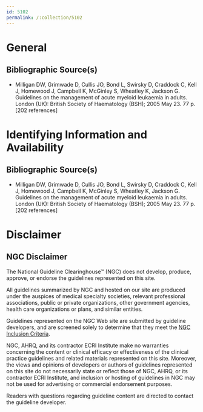 ```yaml
---
id: 5102
permalink: /:collection/5102
---
```


# General

## Bibliographic Source(s)

- Milligan DW, Grimwade D, Cullis JO, Bond L, Swirsky D, Craddock C, Kell J, Homewood J, Campbell K, McGinley S, Wheatley K, Jackson G. Guidelines on the management of acute myeloid leukaemia in adults. London (UK): British Society of Haematology (BSH); 2005 May 23. 77 p. [202 references]

# Identifying Information and Availability

## Bibliographic Source(s)

- Milligan DW, Grimwade D, Cullis JO, Bond L, Swirsky D, Craddock C, Kell J, Homewood J, Campbell K, McGinley S, Wheatley K, Jackson G. Guidelines on the management of acute myeloid leukaemia in adults. London (UK): British Society of Haematology (BSH); 2005 May 23. 77 p. [202 references]

# Disclaimer

## NGC Disclaimer

The National Guideline Clearinghouse™ (NGC) does not develop, produce, approve, or endorse the guidelines represented on this site.

All guidelines summarized by NGC and hosted on our site are produced under the auspices of medical specialty societies, relevant professional associations, public or private organizations, other government agencies, health care organizations or plans, and similar entities.

Guidelines represented on the NGC Web site are submitted by guideline developers, and are screened solely to determine that they meet the [NGC Inclusion Criteria](/help-and-about/summaries/inclusion-criteria).

NGC, AHRQ, and its contractor ECRI Institute make no warranties concerning the content or clinical efficacy or effectiveness of the clinical practice guidelines and related materials represented on this site. Moreover, the views and opinions of developers or authors of guidelines represented on this site do not necessarily state or reflect those of NGC, AHRQ, or its contractor ECRI Institute, and inclusion or hosting of guidelines in NGC may not be used for advertising or commercial endorsement purposes.

Readers with questions regarding guideline content are directed to contact the guideline developer.

